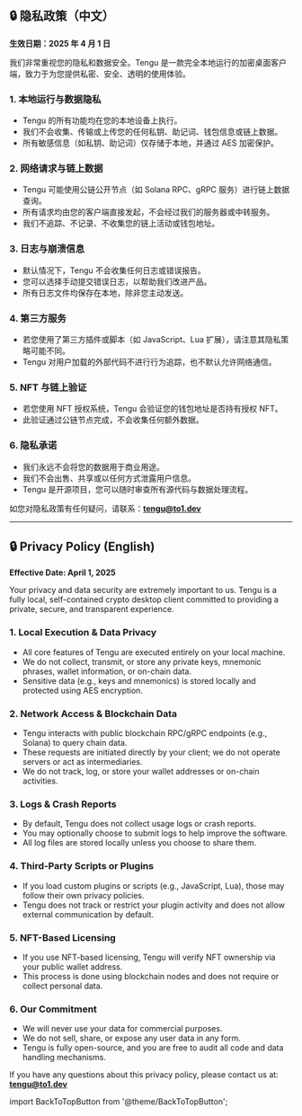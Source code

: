 ## 🔒 隐私政策（中文）

**生效日期：2025 年 4 月 1 日**

我们非常重视您的隐私和数据安全。Tengu 是一款完全本地运行的加密桌面客户端，致力于为您提供私密、安全、透明的使用体验。

### 1. 本地运行与数据隐私

- Tengu 的所有功能均在您的本地设备上执行。
- 我们不会收集、传输或上传您的任何私钥、助记词、钱包信息或链上数据。
- 所有敏感信息（如私钥、助记词）仅存储于本地，并通过 AES 加密保护。

### 2. 网络请求与链上数据

- Tengu 可能使用公链公开节点（如 Solana RPC、gRPC 服务）进行链上数据查询。
- 所有请求均由您的客户端直接发起，不会经过我们的服务器或中转服务。
- 我们不追踪、不记录、不收集您的链上活动或钱包地址。

### 3. 日志与崩溃信息

- 默认情况下，Tengu 不会收集任何日志或错误报告。
- 您可以选择手动提交错误日志，以帮助我们改进产品。
- 所有日志文件均保存在本地，除非您主动发送。

### 4. 第三方服务

- 若您使用了第三方插件或脚本（如 JavaScript、Lua 扩展），请注意其隐私策略可能不同。
- Tengu 对用户加载的外部代码不进行行为追踪，也不默认允许网络通信。

### 5. NFT 与链上验证

- 若您使用 NFT 授权系统，Tengu 会验证您的钱包地址是否持有授权 NFT。
- 此验证通过公链节点完成，不会收集任何额外数据。

### 6. 隐私承诺

- 我们永远不会将您的数据用于商业用途。
- 我们不会出售、共享或以任何方式泄露用户信息。
- Tengu 是开源项目，您可以随时审查所有源代码与数据处理流程。

如您对隐私政策有任何疑问，请联系：**tengu@to1.dev**

---

## 🔒 Privacy Policy (English)

**Effective Date: April 1, 2025**

Your privacy and data security are extremely important to us. Tengu is a fully local, self-contained crypto desktop client committed to providing a private, secure, and transparent experience.

### 1. Local Execution & Data Privacy

- All core features of Tengu are executed entirely on your local machine.
- We do not collect, transmit, or store any private keys, mnemonic phrases, wallet information, or on-chain data.
- Sensitive data (e.g., keys and mnemonics) is stored locally and protected using AES encryption.

### 2. Network Access & Blockchain Data

- Tengu interacts with public blockchain RPC/gRPC endpoints (e.g., Solana) to query chain data.
- These requests are initiated directly by your client; we do not operate servers or act as intermediaries.
- We do not track, log, or store your wallet addresses or on-chain activities.

### 3. Logs & Crash Reports

- By default, Tengu does not collect usage logs or crash reports.
- You may optionally choose to submit logs to help improve the software.
- All log files are stored locally unless you choose to share them.

### 4. Third-Party Scripts or Plugins

- If you load custom plugins or scripts (e.g., JavaScript, Lua), those may follow their own privacy policies.
- Tengu does not track or restrict your plugin activity and does not allow external communication by default.

### 5. NFT-Based Licensing

- If you use NFT-based licensing, Tengu will verify NFT ownership via your public wallet address.
- This process is done using blockchain nodes and does not require or collect personal data.

### 6. Our Commitment

- We will never use your data for commercial purposes.
- We do not sell, share, or expose any user data in any form.
- Tengu is fully open-source, and you are free to audit all code and data handling mechanisms.

If you have any questions about this privacy policy, please contact us at: **tengu@to1.dev**

import BackToTopButton from '@theme/BackToTopButton';

<BackToTopButton />
